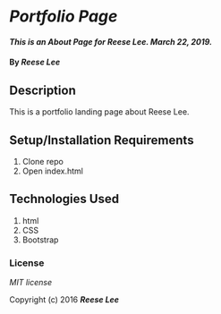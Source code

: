 # _Portfolio Page_

#### _This is an About Page for Reese Lee. March 22, 2019._

#### By _Reese Lee_

## Description

This is a portfolio landing page about Reese Lee.

## Setup/Installation Requirements

1. Clone repo
2. Open index.html


## Technologies Used

1. html
2. CSS
3. Bootstrap

### License

*MIT license*

Copyright (c) 2016 **_Reese Lee_**
